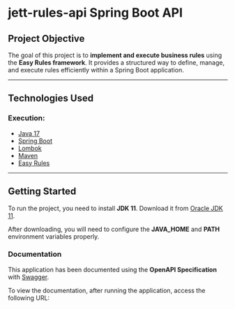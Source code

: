 # **jett-rules-api Spring Boot API**  

## **Project Objective**  

The goal of this project is to **implement and execute business rules** using the **Easy Rules framework**. It provides a structured way to define, manage, and execute rules efficiently within a Spring Boot application.  

---

## **Technologies Used**  

### **Execution:**  
- [Java 17](https://www.oracle.com/java/technologies/javase/11-0-11-relnotes.html)  
- [Spring Boot](https://spring.io/blog/2021/08/19/spring-boot-2-4-10-is-now-available)  
- [Lombok](https://projectlombok.org)  
- [Maven](https://maven.apache.org/)  
- [Easy Rules](https://github.com/j-easy/easy-rules)  

---

## **Getting Started**  

To run the project, you need to install **JDK 11**. Download it from [Oracle JDK 11](https://www.oracle.com/java/technologies/downloads/#java11).  

After downloading, you will need to configure the **JAVA_HOME** and **PATH** environment variables properly.  

### **Documentation**  

This application has been documented using the **OpenAPI Specification** with [Swagger](https://swagger.io/).  

To view the documentation, after running the application, access the following URL:  


